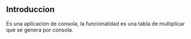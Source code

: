 ## Introduccion

Es una aplicacion de consola, la funcionalidad es una tabla de multiplicar que se genera por consola.